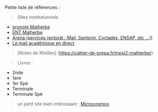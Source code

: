 Petite liste de références :

> Sites institutionnels

- [pronote Malherbe](https://0140013n.index-education.net/pronote/?login=true)
- [ENT Malherbe](https://ent.l-educdenormandie.fr/auth/login#/)
- [Arena (services rectorat : Mail, Santorin, Cyclades, ENSAP, etc ...)](https://extranet.ac-normandie.fr/monintranet/))
- [Le mail académique en direct](https://webmail.ac-normandie.fr/)

> [Notes de Khôlles] (https://cahier-de-prepa.fr/mpsi2-malherbe/)

> Livres :

- 2nde
- 1ere
- 1er Spé
- Terminale
- Terminale Spé

> un petit site bien intéressant :
> [Microcosmos](https://mucosmos.github.io/)
